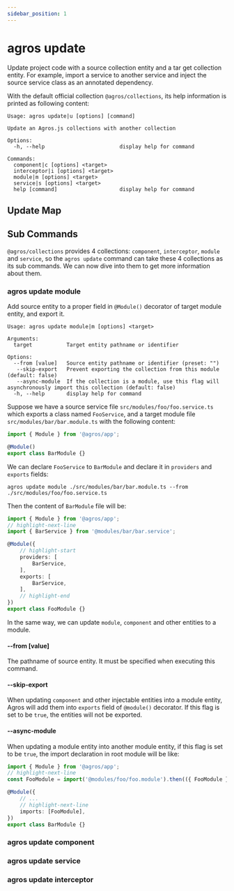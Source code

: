 ```yaml
---
sidebar_position: 1
---
```


# agros update

Update project code with a source collection entity and a tar get collection entity. For example, import a service to another service and inject the source service class as an annotated dependency.

With the default official collection `@agros/collections`, its help information is printed as following content:

```
Usage: agros update|u [options] [command]

Update an Agros.js collections with another collection

Options:
  -h, --help                        display help for command

Commands:
  component|c [options] <target>
  interceptor|i [options] <target>
  module|m [options] <target>
  service|s [options] <target>
  help [command]                    display help for command
```

## Update Map

## Sub Commands

`@agros/collections` provides 4 collections: `component`, `interceptor`, `module` and `service`, so the `agros update` command can take these 4 collections as its sub commands. We can now dive into them to get more information about them.

### agros update module

Add source entity to a proper field in `@Module()` decorator of target module entity, and export it.

```
Usage: agros update module|m [options] <target>

Arguments:
  target           Target entity pathname or identifier

Options:
  --from [value]   Source entity pathname or identifier (preset: "")
   --skip-export   Prevent exporting the collection from this module (default: false)
   --async-module  If the collection is a module, use this flag will asynchronously import this collection (default: false)
  -h, --help       display help for command
```

Suppose we have a source service file `src/modules/foo/foo.service.ts` which exports a class named `FooService`, and a target module file `src/modules/bar/bar.module.ts` with the following content:

```ts title=src/modules/bar/bar.module.ts
import { Module } from '@agros/app';

@Module()
export class BarModule {}
```

We can declare `FooService` to `BarModule` and declare it in `providers` and `exports` fields:

```
agros update module ./src/modules/bar/bar.module.ts --from ./src/modules/foo/foo.service.ts
```

Then the content of `BarModule` file will be:

```ts
import { Module } from '@agros/app';
// highlight-next-line
import { BarService } from '@modules/bar/bar.service';

@Module({
    // highlight-start
    providers: [
        BarService,
    ],
    exports: [
        BarService,
    ],
    // highlight-end
})
export class FooModule {}
```

In the same way, we can update `module`, `component` and other entities to a module.

#### --from [value]

The pathname of source entity. It must be specified when executing this command.

#### --skip-export

When updating `component` and other injectable entities into a module entity, Agros will add them into `exports` field of `@module()` decorator. If this flag is set to be `true`, the entities will not be exported.

#### --async-module

When updating a module entity into another module entity, if this flag is set to be `true`,  the import declaration in root module will be like:

```ts title=src/modules/bar/bar.module.ts
import { Module } from '@agros/app';
// highlight-next-line
const FooModule = import('@modules/foo/foo.module').then(({ FooModule }) => FooModule);

@Module({
    // ...
    // highlight-next-line
    imports: [FooModule],
})
export class BarModule {}
```

### agros update component

### agros update service

### agros update interceptor
